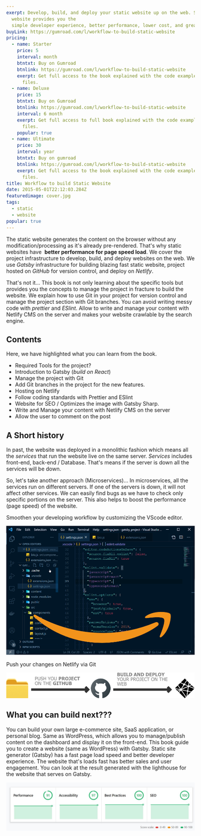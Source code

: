 ```yaml
---
exerpt: Develop, build, and deploy your static website up on the web. Static
  website provides you the
  simple developer experience, better performance, lower cost, and greater scalability.
buyLink: https://gumroad.com/l/workflow-to-build-static-website
pricing:
  - name: Starter
    price: 5
    interval: month
    btntxt: Buy on Gumroad
    btnlink: https://gumroad.com/l/workflow-to-build-static-website
    exerpt: Get full access to the book explained with the code example and project
      files.
  - name: Deluxe
    price: 15
    btntxt: Buy on Gumroad
    btnlink: https://gumroad.com/l/workflow-to-build-static-website
    interval: 6 month
    exerpt: Get full access to full book explained with the code example and project
      files.
    popular: true
  - name: Ultimate
    price: 30
    interval: year
    btntxt: Buy on gumroad
    btnlink: https://gumroad.com/l/workflow-to-build-static-website
    exerpt: Get full access to the book explained with the code example and project
      files.
title: Workflow to build Static Website
date: 2015-05-01T22:12:03.284Z
featuredimage: cover.jpg
tags:
  - static
  - website
popular: true
---
```

The static website generates the content on the browser without any modification/processing as it's already pre-rendered. That's why static websites have  **better performance for page speed load**. We cover the project infrastructure to develop, build, and deploy websites on the web. We use *Gatsby* infrastructure for building blazing fast static website, project hosted on *GitHub* for version control, and deploy on *Netlify*.

That's not it... This book is not only learning about the specific tools but provides you the concepts to manage the project in fracture to build the website. We explain how to use Git in your project for version control and manage the project section with Git branches. You can avoid writing messy code with *prettier* and *ESlint*. Allow to write and manage your content with Netlify CMS on the server and makes your website crawlable by the search engine.

## Contents

Here, we have highlighted what you can learn from the book.

* Required Tools for the project?
* Introduction to Gatsby (*build on React*)
* Manage the project with Git
* Add Git branches in the project for the new features.
* Hosting on Netlify
* Follow coding standards with Prettier and ESlint
* Website for SEO / Optimizes the image with Gatsby Sharp.
* Write and Manage your content with Netlify CMS on the server
* Allow the user to comment on the post

## A Short history

In past, the website was deployed in a monolithic fashion which means all the *services* that run the website live on the same server. *Services* includes front-end, back-end / Database. That's means if the server is down all the services will be down.

So, let's take another approach (Microservices)... In microservices, all the services run on different servers. If one of the servers is down, it will not affect other services. We can easily find bugs as we have to check only specific portions on the server. This also helps to boost the performance (page speed) of the website.

Smoothen your developing workflow by customizing the VScode editor.

![Customize VScode](vscode-customize.jpg "Customize VScode")

Push your changes on Netlify via Git

![](netlify-via-github.jpg)

## What you can build next???

You can build your own large e-commerce site, SaaS application, or personal blog. Same as WordPress, which allows you to manage/publish content on the dashboard and display it on the front-end. This book guide you to create a website (same as WordPress) with Gatsby. Static site generator (Gatsby) has a fast page load speed and better developer experience. The website that's loads fast has better sales and user engagement. You can look at the result generated with the lighthouse for the website that serves on Gatsby.

![](lighthouse-measure.jpg)